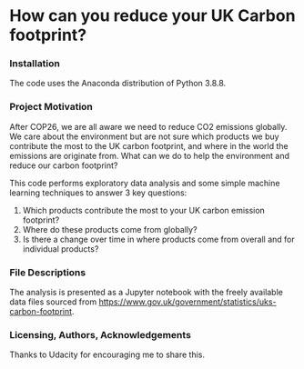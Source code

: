# How can you reduce your UK Carbon footprint? 

### Installation 
The code uses the Anaconda distribution of Python 3.8.8. 

### Project Motivation 

After COP26, we are all aware we need to reduce CO2 emissions globally. We care about the environment but are not sure which products we buy contribute the most to the UK carbon footprint, and where in the world the emissions are originate from. What can we do to help the environment and reduce our carbon footprint? 

This code performs exploratory data analysis and some simple machine learning techniques to answer 3 key questions:

1.	Which products contribute the most to your UK carbon emission footprint? 
2.	Where do these products come from globally?
3.	Is there a change over time in where products come from overall and for individual products?

### File Descriptions 
The analysis is presented as a Jupyter notebook with the freely available data files sourced from https://www.gov.uk/government/statistics/uks-carbon-footprint.

### Licensing, Authors, Acknowledgements
Thanks to Udacity for encouraging me to share this.
